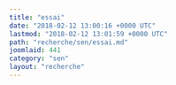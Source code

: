 ```yaml
---
title: "essai"
date: "2018-02-12 13:00:16 +0000 UTC"
lastmod: "2018-02-12 13:01:59 +0000 UTC"
path: "recherche/sen/essai.md"
joomlaid: 441
category: "sen"
layout: "recherche"
---
```


